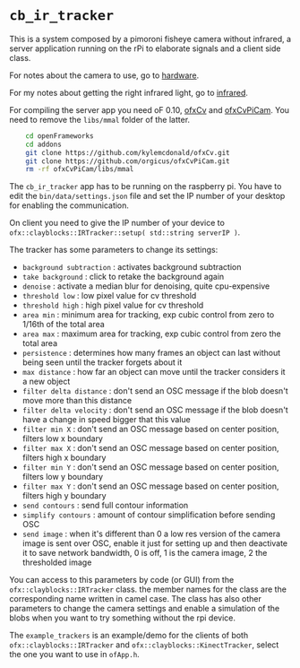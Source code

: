`cb_ir_tracker`
==============

This is a system composed by a pimoroni fisheye camera without infrared, a server application running on the rPi to elaborate signals and a client side class.

For notes about the camera to use, go to [hardware](https://github.com/npisanti/ofxClayblocks/tree/master/cb_ir_tracker/hardware).

For my notes about getting the right infrared light, go to [infrared](https://github.com/npisanti/ofxClayblocks/tree/master/cb_ir_tracker/infrared).

For compiling the server app you need oF 0.10, [ofxCv](https://github.com/kylemcdonald/ofxCv.git) and [ofxCvPiCam](https://github.com/orgicus/ofxCvPiCam.git). You need to remove the `libs/mmal` folder of the latter.
```sh
    cd openFrameworks
    cd addons 
    git clone https://github.com/kylemcdonald/ofxCv.git
    git clone https://github.com/orgicus/ofxCvPiCam.git
    rm -rf ofxCvPiCam/libs/mmal
```

The `cb_ir_tracker` app has to be running on the raspberry pi. You have to edit the `bin/data/settings.json` file and set the IP number of your desktop for enabling the communication.

On client you need to give the IP number of your device to `ofx::clayblocks::IRTracker::setup( std::string serverIP )`.

The tracker has some parameters to change its settings:
- `background subtraction` : activates background subtraction
- `take background` : click to retake the background again
- `denoise` : activate a median blur for denoising, quite cpu-expensive
- `threshold low` : low pixel value for cv threshold
- `threshold high` : high pixel value for cv threshold
- `area min` : minimum area for tracking, exp cubic control from zero to 1/16th of the total area
- `area max` : maximum area for tracking, exp cubic control from zero the total area
- `persistence` : determines how many frames an object can last without being seen until the tracker forgets about it
- `max distance` : how far an object can move until the tracker considers it a new object
- `filter delta distance` : don't send an OSC message if the blob doesn't move more than this distance
- `filter delta velocity` : don't send an OSC message if the blob doesn't have a change in speed bigger that this value
- `filter min X` : don't send an OSC message based on center position, filters low x boundary
- `filter max X` : don't send an OSC message based on center position, filters high x boundary
- `filter min Y` : don't send an OSC message based on center position, filters low y boundary
- `filter max Y` : don't send an OSC message based on center position, filters high y boundary
- `send contours` : send full contour information
- `simplify contours` : amount of contour simplification before sending OSC
- `send image` : when it's different than 0 a low res version of the camera image is sent over OSC, enable it just for setting up and then deactivate it to save network bandwidth, 0 is off, 1 is the camera image, 2 the thresholded image

You can access to this parameters by code (or GUI) from the `ofx::clayblocks::IRTracker` class. the member names for the class are the corresponding name written in camel case. The class has also other parameters to change the camera settings and enable a simulation of the blobs when you want to try something without the rpi device.

The `example_trackers` is an example/demo for the clients of both `ofx::clayblocks::IRTracker` and `ofx::clayblocks::KinectTracker`, select the one you want to use in `ofApp.h`.
